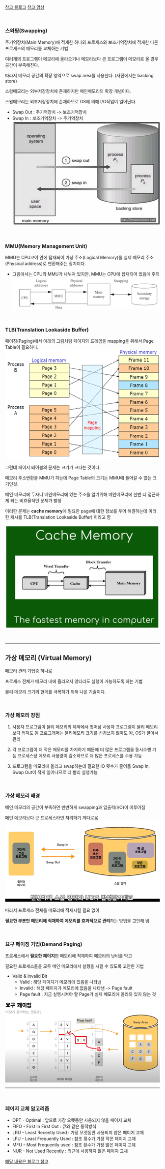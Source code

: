 [참고 블로그](https://jhnyang.tistory.com/notice/31)
[참고 영상](https://www.youtube.com/watch?v=5pEDL6c--_k)

<br>

### 스와핑(Swapping)
주기억장치(Main Memory)에 적재한 하나의 프로세스와 보조기억장치에 적재한 다른 프로세스의 메모리를 교체하는 기법

여러개의 프로그램이 메모리에 올라오거나 메모리보다 큰 프로그램이 메모리로 올 경우 공간이 부족해진다.

따라서 메모리 공간의 확장 영역으로 swap area를 사용한다. (사진에서는 backing store)

스왑메모리는 외부저장장치에 존재하지만 메인메모리의 확장 개념이다.

스왑메모리는 외부저장장치에 존재하므로 OS에 의해 I/O작업이 일어난다.

* Swap Out : 주기억장치 -> 보조기억장치
* Swap In : 보조기억장치 -> 주기억장치
![](2022-01-20-09-55-28.png)

<br>

### MMU(Memory Management Unit)
MMU는 CPU코어 안에 탑재되어 가상 주소(Logical Memory)를 실제 메모리 주소(Physical address)로 변환해주는 장치이다.

* 그림에서는 CPU와 MMU가 나눠져 있지만, MMU는 CPU에 탑재되어 있음에 주의
![](2022-01-20-10-04-22.png)

<br> 

### TLB(Translation Lookaside Buffer)
페이징(Paging)에서 아래의 그림처럼 페이지와 프레임을 mapping을 위해서 Page Table이 필요하다.
![](2022-01-20-10-33-37.png)

그런데 페이지 테이블의 문제는 크기가 크다는 것이다.

메모리 주소변환을 MMU가 하는데 Page Table의 크기는 MMU에 들어갈 수 없는 크기인것.

메인 메모리에 두자니 메인메모리에 있는 주소를 알기위해 메인메모리에 한번 더 접근하게 되는 비효율적인 문제가 발생

이러한 문제는 **cache memory**에 필요한 page에 대한 정보를 두어 해결하는데 이러한 캐시를 TLB(Translation Lookaside Buffer) 이라고 함

![](2022-01-20-10-38-51.png)

<br>

***

## 가상 메모리 (Virtual Memory)
메모리 관리 기법중 하나로

프로세스 전체가 메모리 내에 올라오지 않더라도 실행이 가능하도록 하는 기법

물리 메모리 크기의 한계를 극복하기 위해 나온 기술이다.

<br>

### 가상 메모리 장점
1. 사용자 프로그램이 물리 메모리의 제약에서 벗어남
사용자 프로그램이 물리 메모리보다 커져도 됨
프로그래머는 물리메모리 크기를 신경쓰지 않아도 됨, OS가 알아서 관리

2. 각 프로그램이 더 작은 메모리를 차지하기 때문에 더 많은 프로그램을 동시수행 가능
프로세스당 메모리 사용량이 감소하므로 더 많은 프로세스를 수용 가능

3. 프로그램을 메모리에 올리고 swap하는데 필요한 IO 횟수가 줄어듦
Swap In, Swap Out이 적게 일어나므로 더 빨리 실행가능

<br>

### 가상 메모리 배경
메인 메모리의 공간이 부족하면 빈번하게 swapping과 입출력(I/O)이 이루어짐

메인 메모리보다 큰 프로세스라면 처리하기 까다로움
![](2022-01-20-10-18-55.png)


따라서 프로세스 전체를 메모리에 적재시킬 필요 없이

**필요한 부분만 메모리에 적재하여 메모리를 효과적으로 관리**하는 방법을 고안해 냄

<br>

### 요구 페이징 기법(Demand Paging)
프로세스에서 **필요한 페이지**만 메모리에 적재하여 메모리의 낭비를 막고 

필요한 프로세스들을 모두 메인 메모리에서 실행을 시킬 수 있도록 고안한 기법

* Valid & Invalid Bit
    * Valid : 해당 페이지가 메모리에 있음을 나타냄
    * Invalid : 해당 페이지가 메모리에 없음을 나타냄 -> Page fault
    * Page fault : 지금 실행시켜야 할 Page가 실제 메모리에 올라와 있지 않는 것

![](2022-01-20-10-58-22.png)

***

<br>

### 페이지 교체 알고리즘
* OPT - Optimal : 앞으로 가장 오랫동안 사용되지 않을 페이지 교체
* FIFO - First In First Out : 큐와 같은 동작방식
* LRU - Least Recently Used : 가장 오랫동안 사용되지 않은 페이지 교체
* LFU - Least Frequently Used : 참조 횟수가 가장 작은 페이지 교체
* MFU - Most Frequently used : 참조 횟수가 가장 많은 페이지 교체
* NUR - Not Used Recently : 최근에 사용하지 않은 페이지 교체

[해당 내용은 블로그 참고](https://doh-an.tistory.com/28)